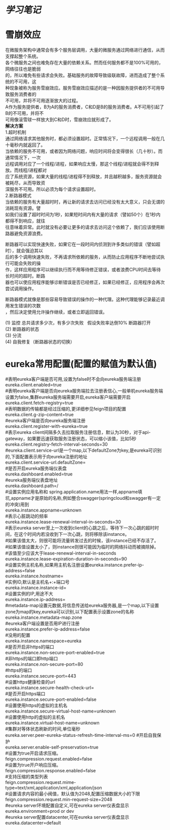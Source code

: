 **_学习笔记_**
===

雪崩效应
===
在微服务架构中通常会有多个服务层调用，大量的微服务通过网络进行通信，从而支撑起整个系统。  
各个微服务之间也难免存在大量的依赖关系。然而任何服务都不是100%可用的，网络往往也是脆弱  
的，所以难免有些请求会失败。基础服务的故障导致级联故障，进而造成了整个系统的不可用，这  
种现象被称为服务雪崩效应。服务雪崩效应描述的是一种因服务提供者的不可用导致服务消费者的  
不可用，并将不可用逐渐放大的过程。  
A作为服务提供者，B为A的服务消费者，C和D是B的服务消费者。A不可用引起了B的不可用，并将不  
可用像滚雪球一样放大到C和D时，雪崩效应就形成了。  
**解决方案**    
1.超时机制  
通过网络请求其他服务时，都必须设置超时。正常情况下，一个远程调用一般在几十毫秒内就返回了。  
当依赖的服务不可用，或者因为网络问题，响应时间将会变得很长（几十秒）。而通常情况下，一次  
远程调用对应了一个线程/进程，如果响应太慢，那这个线程/进程就会得不到释放。而线程/进程都对  
应了系统资源，如果大量的线程/进程得不到释放，并且越积越多，服务资源就会被耗尽，从而导致资  
深服务不可用。所以必须为每个请求设置超时。  
2.断路器模式  
当依赖的服务有大量超时时，再让新的请求去访问已经没有太大意义，只会无谓的消耗现有资源。譬  
如我们设置了超时时间为1秒，如果短时间内有大量的请求（譬如50个）在1秒内都得不到响应，就往  
往意味着异常。此时就没有必要让更多的请求去访问这个依赖了，我们应该使用断路器避免资源浪费。  
  
断路器可以实现快速失败，如果它在一段时间内侦测到许多类似的错误（譬如超时），就会强迫其以  
后的多个调用快速失败，不再请求所依赖的服务，从而防止应用程序不断地尝试执行可能会失败的操  
作，这样应用程序可以继续执行而不用等待修正错误，或者浪费CPU时间去等待长时间的超时。断路  
器也可以使应用程序能够诊断错误是否已经修正，如果已经修正，应用程序会再次尝试调用操作。  
  
断路器模式就像是那些容易导致错误的操作的一种代理。这种代理能够记录最近调用发生错误的次数  
，然后决定使用允许操作继续，或者立即返回错误。  
  
(1) 监控 总共请求多少次，有多少次失败   假设失败率达倒10% 断路器打开  
(2) 断路器的状态  
(3) 分流  
(4) 自我修复（断路器状态的切换）  


eureka常用配置(配置的赋值为默认值)
===
#表明eureka客户端是否可用,设置为false时不会向eureka服务端注册  
eureka.client.enabled=true  
#表明eureka客户端是否向eureka服务端拉去注册表信心,一般单机eureka服务端设置为false,集群eureka服务端需要开启,eureka客户端需要开启  
eureka.client.fetch-registry=true  
#表明数据的传输都是经过压缩的,更详细参见feign项目的配置  
eureka.client.g-zip-content=true  
#eureka客户端是否向eureka服务端注册  
eureka.client.register-with-eureka=true  
#表示eureka client间隔多久去拉取服务注册信息，默认为30秒，对于api-gateway，如果要迅速获取服务注册状态，可以缩小该值，比如5秒  
eureka.client.registry-fetch-interval-seconds=30  
#eureka.client.service-url是一个map,以下defaultZone为key,是eureka可识别的,下面配置表示用于向eureka注册的地址  
eureka.client.service-url.defaultZone=  
#是否开启eureka服务端仪表盘  
eureka.dashboard.enabled=true  
#eureka服务端仪表盘地址  
eureka.dashboard.path=/  
#设置实例应用名称和 spring.application.name用法一样,appname填坑,appname才是原始的名称,例如整合swagger(springcloud和swagger有一定的冲突)用到  
eureka.instance.appname=unknown  
#表示心脏跳动的频率  
eureka.instance.lease-renewal-interval-in-seconds=30  
#表示eureka server至上一次收到client的心跳之后，等待下一次心跳的超时时间，在这个时间内若没收到下一次心跳，则将移除该instance。  
#如果该值太大，则很可能将流量转发过去的时候，该instance已经不存活了。  
#如果该值设置太小了，则instance则很可能因为临时的网络抖动而被摘除掉。  
#该值至少应该大于lease-renewal-interval-in-seconds  
eureka.instance.lease-expiration-duration-in-seconds=90  
#设置实例主机名称,如果用主机名注册设置eureka.instance.prefer-ip-address=false  
eureka.instance.hostname=  
#实例ID,默认是主机名+:+端口号  
eureka.instance.instance-id=  
#设置实例的IP,用途不大  
eureka.instance.ip-address=  
#metadata-map设置元数据,将信息传送给eureka服务器,是一个map,以下设置zone为map的key,eureka可以识别,以下配置表示设置zone的名称  
eureka.instance.metadata-map.zone  
#eureka客户端设置是否用IP进行注册  
eureka.instance.prefer-ip-address=false  
#没用的配置  
eureka.instance.namespace=eureka  
#是否开启非https的端口  
eureka.instance.non-secure-port-enabled=true  
#非https的端口即http端口  
eureka.instance.non-secure-port=80  
#https的端口  
eureka.instance.secure-port=443  
#设置https健康检查的url  
eureka.instance.secure-health-check-url=  
#是否开启https端口  
eureka.instance.secure-port-enabled=false  
#设置使用https的虚拟的主机名  
eureka.instance.secure-virtual-host-name=unknown  
#设置使用http的虚拟的主机名  
eureka.instance.virtual-host-name=unknown  
#集群对等体状态刷新的时间,单位毫秒  
eureka.server.peer-eureka-status-refresh-time-interval-ms=0 
#开启自我保护  
eureka.server.enable-self-preservation=true  
#设置为true开启请求压缩。  
feign.compression.request.enabled=false  
#设置为true开户响应压缩。  
feign.compression.response.enabled=false  
#支持压缩的类型列表  
feign.compression.request.mime-type=text/xml,application/xml,application/json  
#设置请求内容的最小阀值，默认值为2048,配置压缩数据大小的下限  
feign.compression.request.min-request-size=2048  
#eureka server环境配置自定义,可在eureka server仪表盘显示  
eureka.environment=prod or dev  
#eureka server配置datacenter,可在eureka server仪表盘显示  
eureka.datacenter=default  

  